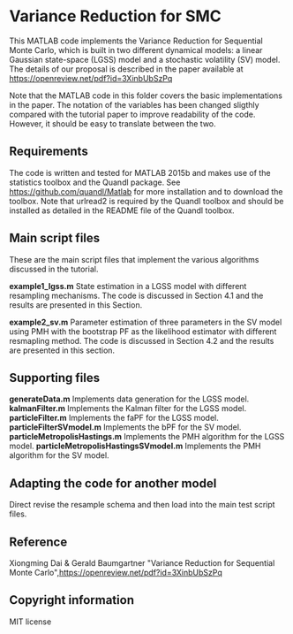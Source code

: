 # Variance Reduction for SMC

This MATLAB code implements the Variance Reduction for Sequential Monte Carlo, which is built in two different dynamical models: a linear Gaussian state-space (LGSS) model and a stochastic volatility (SV) model. The details of our proposal is described in the paper available at https://openreview.net/pdf?id=3XinbUbSzPq

Note that the MATLAB code in this folder covers the basic implementations in the paper. The notation of the variables has been changed sligthly compared with the tutorial paper to improve readability of the code. However, it should be easy to translate between the two. 

Requirements
--------------
The code is written and tested for MATLAB 2015b and makes use of the statistics toolbox and the Quandl package. See https://github.com/quandl/Matlab for more installation and to download the toolbox. Note that urlread2 is required by the Quandl toolbox and should be installed as detailed in the README file of the Quandl toolbox.

Main script files
--------------
These are the main script files that implement the various algorithms discussed in the tutorial.

**example1_lgss.m** State estimation in a LGSS model with different resampling mechanisms. The code is discussed in Section 4.1 and the results are presented in this Section.

**example2_sv.m** Parameter estimation of three parameters in the SV model using PMH with the bootstrap PF as the likelihood estimator with different resmapling method. The code is discussed in Section 4.2 and the results are presented in this section.

Supporting files
--------------
**generateData.m** Implements data generation for the LGSS model.
**kalmanFilter.m** Implements the Kalman filter for the LGSS model.
**particleFilter.m** Implements the faPF for the LGSS model.
**particleFilterSVmodel.m** Implements the bPF for the SV model.
**particleMetropolisHastings.m** Implements the PMH algorithm for the LGSS model.
**particleMetropolisHastingsSVmodel.m** Implements the PMH algorithm for the SV model.

Adapting the code for another model
--------------
Direct revise the resample schema and then load into the main test script files.

Reference
--------------
Xiongming Dai & Gerald Baumgartner "Variance Reduction for Sequential Monte Carlo",https://openreview.net/pdf?id=3XinbUbSzPq



Copyright information
--------------
MIT license 
```
